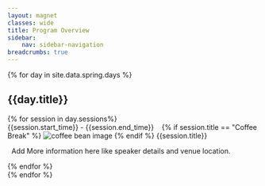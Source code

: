 ```yaml
---
layout: magnet
classes: wide
title: Program Overview
sidebar:
    nav: sidebar-navigation
breadcrumbs: true
---
```




<div>
    {% for day in site.data.spring.days %}
        <div class="spring-school-day">
            <h2>{{day.title}}</h2>
            {% for session in day.sessions%}
                <div class="session-box" style="">
                    <div class="session-title" style="">
                        <span>{{session.start_time}} - {{session.end_time}}</span>
                        <span style="margin-left: 12px">
                            {% if session.title == "Coffee Break" %}
                                <img class="coffee-break" alt="coffee bean image" src="{{'/assets/img/coffee.png' | relative_url}}">
                            {% endif %}
                            {{session.title}}
                        </span>
                    </div>
                    <div class="more-information-section" style="">
                        <p style="margin-left: 8px">Add More information here like speaker details and venue location.</p>
                    </div>
                </div>
            {% endfor %}
        </div>
    {% endfor %}
</div>
